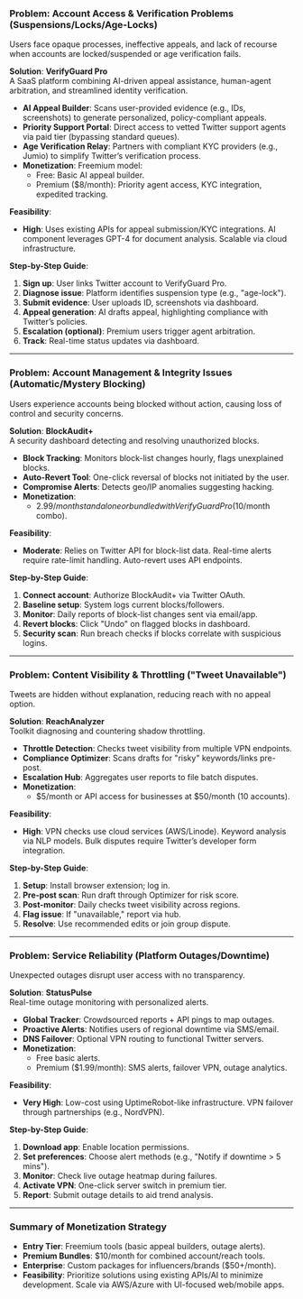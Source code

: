 ### **Problem: Account Access & Verification Problems (Suspensions/Locks/Age-Locks)**  
Users face opaque processes, ineffective appeals, and lack of recourse when accounts are locked/suspended or age verification fails.  

**Solution**: **VerifyGuard Pro**  
A SaaS platform combining AI-driven appeal assistance, human-agent arbitration, and streamlined identity verification.  
- **AI Appeal Builder**: Scans user-provided evidence (e.g., IDs, screenshots) to generate personalized, policy-compliant appeals.  
- **Priority Support Portal**: Direct access to vetted Twitter support agents via paid tier (bypassing standard queues).  
- **Age Verification Relay**: Partners with compliant KYC providers (e.g., Jumio) to simplify Twitter’s verification process.  
- **Monetization**: Freemium model:  
  - Free: Basic AI appeal builder.  
  - Premium ($8/month): Priority agent access, KYC integration, expedited tracking.  

**Feasibility**:  
- **High**: Uses existing APIs for appeal submission/KYC integrations. AI component leverages GPT-4 for document analysis. Scalable via cloud infrastructure.  

**Step-by-Step Guide**:  
1. **Sign up**: User links Twitter account to VerifyGuard Pro.  
2. **Diagnose issue**: Platform identifies suspension type (e.g., "age-lock").  
3. **Submit evidence**: User uploads ID, screenshots via dashboard.  
4. **Appeal generation**: AI drafts appeal, highlighting compliance with Twitter’s policies.  
5. **Escalation (optional)**: Premium users trigger agent arbitration.  
6. **Track**: Real-time status updates via dashboard.  

---

### **Problem: Account Management & Integrity Issues (Automatic/Mystery Blocking)**  
Users experience accounts being blocked without action, causing loss of control and security concerns.  

**Solution**: **BlockAudit+**  
A security dashboard detecting and resolving unauthorized blocks.  
- **Block Tracking**: Monitors block-list changes hourly, flags unexplained blocks.  
- **Auto-Revert Tool**: One-click reversal of blocks not initiated by the user.  
- **Compromise Alerts**: Detects geo/IP anomalies suggesting hacking.  
- **Monetization**:  
  - $2.99/month standalone or bundled with VerifyGuard Pro ($10/month combo).  

**Feasibility**:  
- **Moderate**: Relies on Twitter API for block-list data. Real-time alerts require rate-limit handling. Auto-revert uses API endpoints.  

**Step-by-Step Guide**:  
1. **Connect account**: Authorize BlockAudit+ via Twitter OAuth.  
2. **Baseline setup**: System logs current blocks/followers.  
3. **Monitor**: Daily reports of block-list changes sent via email/app.  
4. **Revert blocks**: Click "Undo" on flagged blocks in dashboard.  
5. **Security scan**: Run breach checks if blocks correlate with suspicious logins.  

---

### **Problem: Content Visibility & Throttling ("Tweet Unavailable")**  
Tweets are hidden without explanation, reducing reach with no appeal option.  

**Solution**: **ReachAnalyzer**  
Toolkit diagnosing and countering shadow throttling.  
- **Throttle Detection**: Checks tweet visibility from multiple VPN endpoints.  
- **Compliance Optimizer**: Scans drafts for "risky" keywords/links pre-post.  
- **Escalation Hub**: Aggregates user reports to file batch disputes.  
- **Monetization**:  
  - $5/month or API access for businesses at $50/month (10 accounts).  

**Feasibility**:  
- **High**: VPN checks use cloud services (AWS/Linode). Keyword analysis via NLP models. Bulk disputes require Twitter’s developer form integration.  

**Step-by-Step Guide**:  
1. **Setup**: Install browser extension; log in.  
2. **Pre-post scan**: Run draft through Optimizer for risk score.  
3. **Post-monitor**: Daily checks tweet visibility across regions.  
4. **Flag issue**: If "unavailable," report via hub.  
5. **Resolve**:  Use recommended edits or join group dispute.  

---

### **Problem: Service Reliability (Platform Outages/Downtime)**  
Unexpected outages disrupt user access with no transparency.  

**Solution**: **StatusPulse**  
Real-time outage monitoring with personalized alerts.  
- **Global Tracker**: Crowdsourced reports + API pings to map outages.  
- **Proactive Alerts**: Notifies users of regional downtime via SMS/email.  
- **DNS Failover**: Optional VPN routing to functional Twitter servers.  
- **Monetization**:  
  - Free basic alerts.  
  - Premium ($1.99/month): SMS alerts, failover VPN, outage analytics.  

**Feasibility**:  
- **Very High**: Low-cost using UptimeRobot-like infrastructure. VPN failover through partnerships (e.g., NordVPN).  

**Step-by-Step Guide**:  
1. **Download app**: Enable location permissions.  
2. **Set preferences**: Choose alert methods (e.g., "Notify if downtime > 5 mins").  
3. **Monitor**: Check live outage heatmap during failures.  
4. **Activate VPN**: One-click server switch in premium tier.  
5. **Report**: Submit outage details to aid trend analysis.  

---

### **Summary of Monetization Strategy**  
- **Entry Tier**: Freemium tools (basic appeal builders, outage alerts).  
- **Premium Bundles**: $10/month for combined account/reach tools.  
- **Enterprise**: Custom packages for influencers/brands ($50+/month).  
- **Feasibility**: Prioritize solutions using existing APIs/AI to minimize development. Scale via AWS/Azure with UI-focused web/mobile apps.
